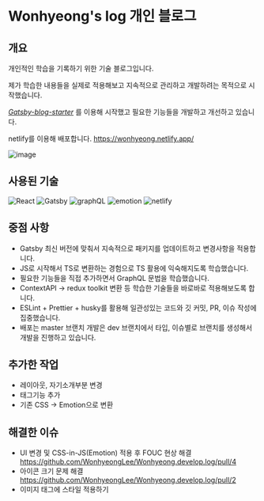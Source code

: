 # Wonhyeong's log 개인 블로그

## 개요

개인적인 학습을 기록하기 위한 기술 블로그입니다.

제가 학습한 내용들을 실제로 적용해보고 지속적으로 관리하고 개발하려는 목적으로 시작했습니다.

_[Gatsby-blog-starter](https://github.com/gatsbyjs/gatsby-starter-blog)_ 를 이용해 시작했고 필요한 기능들을 개발하고 개선하고 있습니다.

netlify를 이용해 배포합니다. <https://wonhyeong.netlify.app/>

![image](https://github.com/WonhyeongLee/Wonhyeong.develop.log/assets/54429762/c49b4cd9-6f8a-4ef7-93dc-eea0c25e41fe)

## 사용된 기술

![React](https://img.shields.io/badge/react-444444?style=for-the-badge&logo=react&logoColor=green)
![Gatsby](https://img.shields.io/badge/gatsby-444444?style=for-the-badge&logo=gatsby)
![graphQL](https://img.shields.io/badge/graphQL-444444?style=for-the-badge&logo=graphQL)
![emotion](https://img.shields.io/badge/emotion-444444?style=for-the-badge&logo=emotion)
![netlify](https://img.shields.io/badge/netlify-444444?style=for-the-badge&logo=netlify)

## 중점 사항

- Gatsby 최신 버전에 맞춰서 지속적으로 패키지를 업데이트하고 변경사항을 적용합니다.
- JS로 시작해서 TS로 변환하는 경험으로 TS 활용에 익숙해지도록 학습했습니다.
- 필요한 기능들을 직접 추가하면서 GraphQL 문법을 학습했습니다.
- ContextAPI -> redux toolkit 변환 등 학습한 기술들을 바로바로 적용해보도록 합니다.
- ESLint + Prettier + husky를 활용해 일관성있는 코드와 깃 커밋, PR, 이슈 작성에 집중했습니다.
- 배포는 master 브랜치 개발은 dev 브랜치에서 타입, 이슈별로 브랜치를 생성해서 개발을 진행하고 있습니다.

## 추가한 작업

- 레이아웃, 자기소개부분 변경
- 태그기능 추가
- 기존 CSS -> Emotion으로 변환

## 해결한 이슈

- UI 변경 및 CSS-in-JS(Emotion) 적용 후 FOUC 현상 해결 <https://github.com/WonhyeongLee/Wonhyeong.develop.log/pull/4>
- 아이콘 크기 문제 해결 <br /><https://github.com/WonhyeongLee/Wonhyeong.develop.log/pull/2>
- 이미지 태그에 스타일 적용하기
